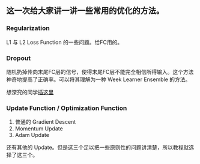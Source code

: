 ## 这一次给大家讲一讲一些常用的优化的方法。
### Regularization
L1 与 L2 Loss Function 的一些问题。给FC用的。
### Dropout
随机扔掉传向末尾FC层的信号，使得末尾FC层不能完全相信所得输入。这个方法神奇地提高了正确率。可以将其理解为一种 Week Learner Ensemble 的方法。

想深究的同学[插这里](http://www.cs.toronto.edu/~rsalakhu/papers/srivastava14a.pdf)
### Update Function / Optimization Function
1. 普通的 Gradient Descent
2. Momentum Update
3. Adam Update

还有其他的 Update。但是这三个足以把一些原则性的问题讲清楚，所以教程就选择了这三个。
